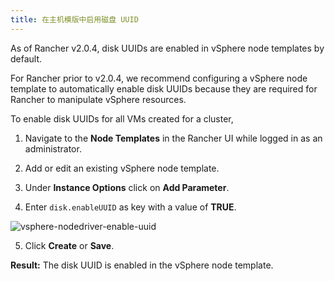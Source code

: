 ```yaml
---
title: 在主机模版中启用磁盘 UUID
---
```


As of Rancher v2.0.4, disk UUIDs are enabled in vSphere node templates by default.

For Rancher prior to v2.0.4, we recommend configuring a vSphere node template to automatically enable disk UUIDs because they are required for Rancher to manipulate vSphere resources.

To enable disk UUIDs for all VMs created for a cluster, 

1. Navigate to the **Node Templates** in the Rancher UI while logged in as an administrator.

2. Add or edit an existing vSphere node template.

3. Under **Instance Options** click on **Add Parameter**.

4. Enter `disk.enableUUID` as key with a value of **TRUE**.

   

![vsphere-nodedriver-enable-uuid](/img/rke/vsphere-nodedriver-enable-uuid.png")

5. Click **Create** or **Save**.

**Result:** The disk UUID is enabled in the vSphere node template.

